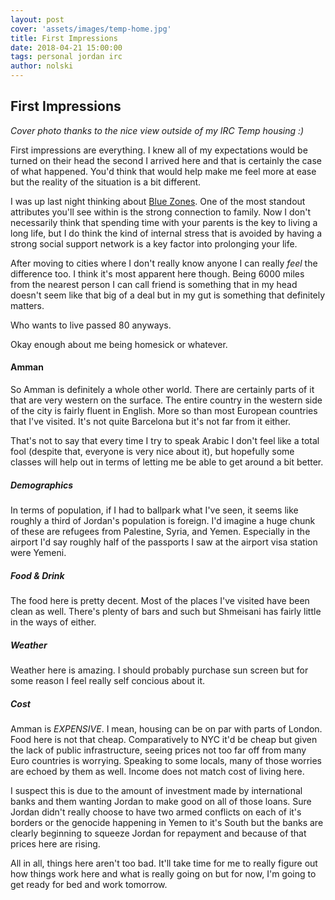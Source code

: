 ```yaml
---
layout: post
cover: 'assets/images/temp-home.jpg'
title: First Impressions
date: 2018-04-21 15:00:00
tags: personal jordan irc 
author: nolski
---
```


## First Impressions

_Cover photo thanks to the nice view outside of my IRC Temp housing :)_

First impressions are everything. I knew all of my expectations would be turned
on their head the second I arrived here and that is certainly the case of what
happened. You'd think that would help make me feel more at ease but the reality
of the situation is a bit different. 

I was up last night thinking about [Blue Zones](https://en.wikipedia.org/wiki/Blue_Zone). 
One of the most standout attributes you'll see within is the strong connection
to family. Now I don't necessarily think that spending time with your parents
is the key to living a long life, but I do think the kind of internal stress
that is avoided by having a strong social support network is a key factor into
prolonging your life. 

After moving to cities where I don't really know anyone I can really _feel_ the
difference too. I think it's most apparent here though. Being 6000 miles from
the nearest person I can call friend is something that in my head doesn't seem
like that big of a deal but in my gut is something that definitely matters.

Who wants to live passed 80 anyways.

Okay enough about me being homesick or whatever. 

#### Amman

So Amman is definitely a whole other world. There are certainly parts of it
that are very western on the surface. The entire country in the western side of
the city is fairly fluent in English. More so than most European countries that
I've visited. It's not quite Barcelona but it's not far from it either.

That's not to say that every time I try to speak Arabic I don't feel like a
total fool (despite that, everyone is very nice about it), but hopefully some
classes will help out in terms of letting me be able to get around a bit
better.

##### Demographics

In terms of population, if I had to ballpark what I've seen, it seems like
roughly a third of Jordan's population is foreign. I'd imagine a huge chunk of
these are refugees from Palestine, Syria, and Yemen. Especially in the airport
I'd say roughly half of the passports I saw at the airport visa station were
Yemeni.

##### Food & Drink

The food here is pretty decent. Most of the places I've visited have been clean
as well. There's plenty of bars and such but Shmeisani has fairly little in the
ways of either.

##### Weather

Weather here is amazing. I should probably purchase sun screen but for some
reason I feel really self concious about it. 

##### Cost

Amman is _EXPENSIVE_. I mean, housing can be on par with parts of London. Food
here is not that cheap. Comparatively to NYC it'd be cheap but given the lack
of public infrastructure, seeing prices not too far off from many Euro
countries is worrying. Speaking to some locals, many of those worries are
echoed by them as well. Income does not match cost of living here.

I suspect this is due to the amount of investment made by international banks
and them wanting Jordan to make good on all of those loans. Sure Jordan didn't
really choose to have two armed conflicts on each of it's borders or the
genocide happening in Yemen to it's South but the banks are clearly beginning
to squeeze Jordan for repayment and because of that prices here are rising.

All in all, things here aren't too bad. It'll take time for me to really
figure out how things work here and what is really going on but for now, I'm
going to get ready for bed and work tomorrow.
